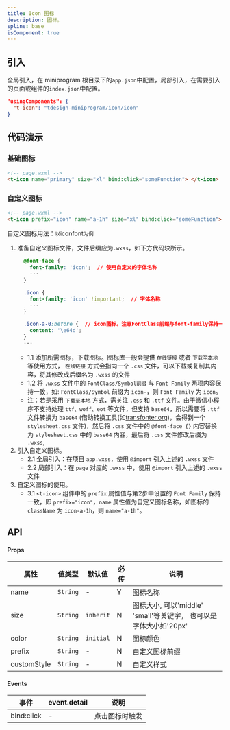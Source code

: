 ```yaml
---
title: Icon 图标
description: 图标。
spline: base
isComponent: true
---
```


## 引入

全局引入，在 miniprogram 根目录下的`app.json`中配置，局部引入，在需要引入的页面或组件的`index.json`中配置。

```json
"usingComponents": {
  "t-icon": "tdesign-miniprogram/icon/icon"
}
```

## 代码演示

### 基础图标

```html
<!-- page.wxml -->
<t-icon name="primary" size="xl" bind:click="someFunction"> </t-icon>
```

### 自定义图标

```html
<!-- page.wxml -->
<t-icon prefix="icon" name="a-1h" size="xl" bind:click="someFunction"> </t-icon>
```

自定义图标用法：`以`iconfont`为例`

1. 准备自定义图标文件，文件后缀应为`.wxss`，如下方代码块所示。
    ```css
      @font-face {
        font-family: 'icon';  // 使用自定义的字体名称
        ···
      }

      .icon {
        font-family: 'icon' !important;  // 字体名称
        ···
      }

      .icon-a-0:before {  // icon图标。注意FontClass前缀与font-family保持一致
        content: '\e64d';
      }
      ···
    ```
    - 1.1 添加所需图标，下载图标。图标库一般会提供 `在线链接` 或者 `下载至本地` 等使用方式， `在线链接` 方式会指向一个 `.css` 文件，可以下载或复制其内容，将其修改成后缀名为 `.wxss` 的文件
    - 1.2 将 `.wxss` 文件中的 `FontClass/Symbol前缀` 与 `Font Family` 两项内容保持一致，如: `FontClass/Symbol` 前缀为 `icon-`，则 `Font Family` 为 `icon`。
    - 注：若是采用 `下载至本地` 方式，需关注 `.css` 和 `.ttf` 文件。由于微信小程序不支持处理 `ttf、woff、eot` 等文件，但支持 `base64`，所以需要将 `.ttf` 文件转换为 `base64`  (借助转换工具(如[transfonter.org](https://transfonter.org/))，会得到一个 `stylesheet.css` 文件)，然后将 `.css` 文件中的 `@font-face {}` 内容替换为 `stylesheet.css` 中的 `base64` 内容，最后将 `.css` 文件修改后缀为 `.wxss`,
2. 引入自定义图标。
    - 2.1 全局引入：在项目 `app.wxss`，使用 `@import` 引入上述的 `.wxss` 文件
    - 2.2 局部引入：在 `page` 对应的 `.wxss` 中，使用 `@import` 引入上述的 `.wxss` 文件
3. 自定义图标的使用。
    - 3.1 `<t-icon>` 组件中的 `prefix` 属性值与第2步中设置的 `Font Family` 保持一致，即 `prefix="icon"`，`name` 属性值为自定义图标名称，如图标的 `className` 为 `icon-a-1h`，则 `name="a-1h"`。


## API

#### Props

| 属性        | 值类型   | 默认值    | 必传 | 说明                                                              |
| ----------- | -------- | --------- | ---- | ----------------------------------------------------------------- |
| name        | `String` | -         | Y    | 图标名称                                                          |
| size        | `String` | `inherit` | N    | 图标大小, 可以'middle' 'small'等关键字， 也可以是字体大小如'20px' |
| color       | `String` | `initial` | N    | 图标颜色                                                          |
| prefix      | `String` | -         | N    | 自定义图标前缀                                                    |
| customStyle | `String` | -         | N    | 自定义样式                                                        |

#### Events

| 事件       | event.detail | 说明           |
| ---------- | ------------ | -------------- |
| bind:click | -            | 点击图标时触发 |
